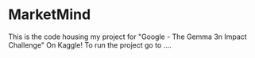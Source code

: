 # MarketMind
This is the code housing my project for "Google - The Gemma 3n Impact Challenge" On Kaggle! To run the project go to ....
